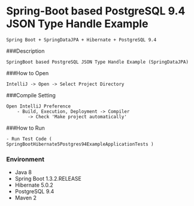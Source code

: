 Spring-Boot based PostgreSQL 9.4 JSON Type Handle Example
=======

```
Spring Boot + SpringDataJPA + Hibernate + PostgreSQL 9.4
```

###Description
```
SpringBoot based PostgreSQL JSON Type Handle Example (SpringDataJPA)
```

###How to Open
```
IntelliJ -> Open -> Select Project Directory
```

###Compile Setting
```
Open IntelliJ Preference
    - Build, Execution, Deployment -> Compiler
        -> Check 'Make project automatically'
```

###How to Run
```
- Run Test Code ( SpringBootHibernate5Postgres94ExampleApplicationTests )
```

### Environment
- Java 8
- Spring Boot 1.3.2.RELEASE
- Hibernate 5.0.2
- PostgreSQL 9.4
- Maven 2